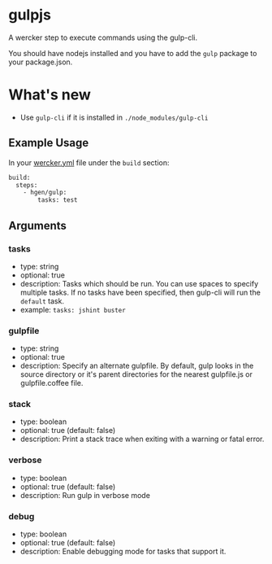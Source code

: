 # gulpjs

A wercker step to execute commands using the gulp-cli.

You should have nodejs installed and you have to add the `gulp` package to your package.json.

# What's new

- Use `gulp-cli` if it is installed in `./node_modules/gulp-cli`

## Example Usage

In your [wercker.yml](http://devcenter.wercker.com/articles/werckeryml/) file under the `build` section: 

``` bash
build:
  steps:
    - hgen/gulp:
        tasks: test
```

## Arguments

### tasks
- type: string
- optional: true
- description: Tasks which should be run. You can use spaces to specify multiple tasks. If no tasks have been specified, then gulp-cli will run the `default` task. 
- example: `tasks: jshint buster`

### gulpfile
- type: string
- optional: true
- description: Specify an alternate gulpfile. By default, gulp looks in the source directory or it's parent directories for the nearest gulpfile.js or gulpfile.coffee file.

### stack
- type: boolean
- optional: true (default: false)
- description: Print a stack trace when exiting with a warning or fatal error.

### verbose
- type: boolean
- optional: true (default: false)
- description: Run gulp in verbose mode
 
### debug
- type: boolean
- optional: true (default: false)
- description: Enable debugging mode for tasks that support it.

